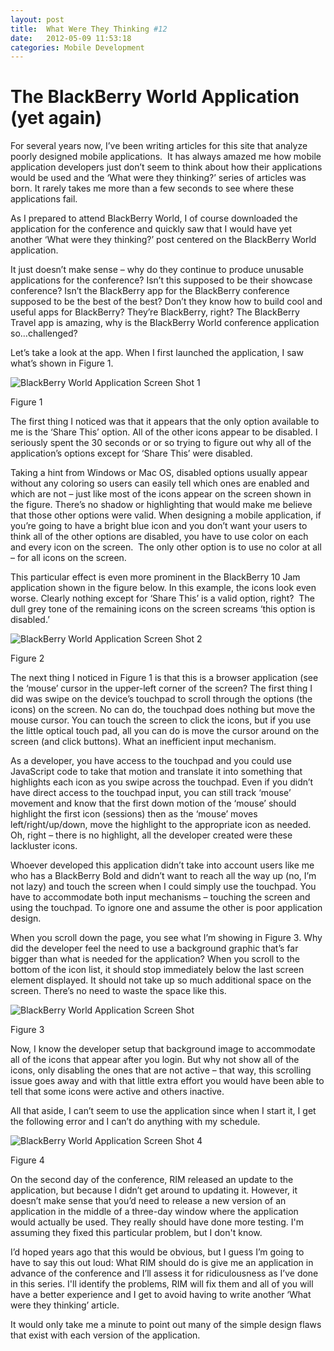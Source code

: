 ```yaml
---
layout: post
title:  What Were They Thinking #12
date:   2012-05-09 11:53:18
categories: Mobile Development
---
```

The BlackBerry World Application (yet again)
============================================

For several years now, I’ve been writing articles for this site that analyze poorly designed mobile applications.  It has always amazed me how mobile application developers just don’t seem to think about how their applications would be used and the ‘What were they thinking?’ series of articles was born. It rarely takes me more than a few seconds to see where these applications fail.

As I prepared to attend BlackBerry World, I of course downloaded the application for the conference and quickly saw that I would have yet another ‘What were they thinking?’ post centered on the BlackBerry World application. 

It just doesn’t make sense – why do they continue to produce unusable applications for the conference? Isn’t this supposed to be their showcase conference? Isn’t the BlackBerry app for the BlackBerry conference supposed to be the best of the best? Don’t they know how to build cool and useful apps for BlackBerry? They’re BlackBerry, right? The BlackBerry Travel app is amazing, why is the BlackBerry World conference application so…challenged?

Let’s take a look at the app. When I first launched the application, I saw what’s shown in Figure 1.

![BlackBerry World Application Screen Shot 1](images/stories/2012/bbworld_app_2012_1.png)

Figure 1

The first thing I noticed was that it appears that the only option available to me is the ‘Share This’ option. All of the other icons appear to be disabled. I seriously spent the 30 seconds or or so trying to figure out why all of the application’s options except for ‘Share This’ were disabled.

Taking a hint from Windows or Mac OS, disabled options usually appear without any coloring so users can easily tell which ones are enabled and which are not – just like most of the icons appear on the screen shown in the figure. There’s no shadow or highlighting that would make me believe that those other options were valid. When designing a mobile application, if you’re going to have a bright blue icon and you don’t want your users to think all of the other options are disabled, you have to use color on each and every icon on the screen.  The only other option is to use no color at all – for all icons on the screen.

This particular effect is even more prominent in the BlackBerry 10 Jam application shown in the figure below. In this example, the icons look even worse. Clearly nothing except for ‘Share This’ is a valid option, right?  The dull grey tone of the remaining icons on the screen screams ‘this option is disabled.’

![BlackBerry World Application Screen Shot 2](images/stories/2012/bbworld_app_2012_2.png)

Figure 2

The next thing I noticed in Figure 1 is that this is a browser application (see the ‘mouse’ cursor in the upper-left corner of the screen? The first thing I did was swipe on the device’s touchpad to scroll through the options (the icons) on the screen. No can do, the touchpad does nothing but move the mouse cursor. You can touch the screen to click the icons, but if you use the little optical touch pad, all you can do is move the cursor around on the screen (and click buttons). What an inefficient input mechanism.

As a developer, you have access to the touchpad and you could use JavaScript code to take that motion and translate it into something that highlights each icon as you swipe across the touchpad. Even if you didn’t have direct access to the touchpad input, you can still track ‘mouse’ movement and know that the first down motion of the ‘mouse’ should highlight the first icon (sessions) then as the ‘mouse’ moves left/right/up/down, move the highlight to the appropriate icon as needed. Oh, right – there is no highlight, all the developer created were these lackluster icons.

Whoever developed this application didn’t take into account users like me who has a BlackBerry Bold and didn’t want to reach all the way up (no, I’m not lazy) and touch the screen when I could simply use the touchpad. You have to accommodate both input mechanisms – touching the screen and using the touchpad. To ignore one and assume the other is poor application design.

When you scroll down the page, you see what I’m showing in Figure 3. Why did the developer feel the need to use a background graphic that’s far bigger than what is needed for the application? When you scroll to the bottom of the icon list, it should stop immediately below the last screen element displayed. It should not take up so much additional space on the screen. There’s no need to waste the space like this.

![BlackBerry World Application Screen Shot ](images/stories/2012/bbworld_app_2012_3.jpg)

Figure 3

Now, I know the developer setup that background image to accommodate all of the icons that appear after you login. But why not show all of the icons, only disabling the ones that are not active – that way, this scrolling issue goes away and with that little extra effort you would have been able to tell that some icons were active and others inactive.

All that aside, I can’t seem to use the application since when I start it, I get the following error and I can’t do anything with my schedule.

![BlackBerry World Application Screen Shot 4](images/stories/2012/bbworld_app_2012_4.png)

Figure 4

On the second day of the conference, RIM released an update to the application, but because I didn’t get around to updating it. However, it doesn’t make sense that you’d need to release a new version of an application in the middle of a three-day window where the application would actually be used. They really should have done more testing. I'm assuming they fixed this particular problem, but I don't know.

I’d hoped years ago that this would be obvious, but I guess I’m going to have to say this out loud: What RIM should do is give me an application in advance of the conference and I’ll assess it for ridiculousness as I’ve done in this series. I'll identify the problems, RIM will fix them and all of you will have a better experience and I get to avoid having to write another ‘What were they thinking’ article.

It would only take me a minute to point out many of the simple design flaws that exist with each version of the application.